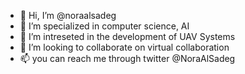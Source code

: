 - 👋 Hi, I’m @noraalsadeg
- 👀 I’m specialized in computer science, AI
- 🌱 I’m intreseted in the development of UAV Systems
- 💞️ I’m looking to collaborate on virtual collaboration
- 📫 you can reach me through twitter @NoraAlSadeg 

<!---
noraalsadeg/noraalsadeg is a ✨ special ✨ repository because its `README.md` (this file) appears on your GitHub profile.
You can click the Preview link to take a look at your changes.
--->
